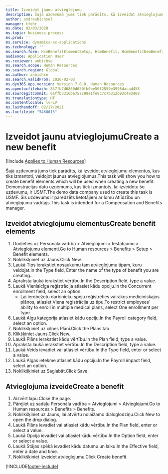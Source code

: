 ```yaml
---
title: Izveidot jaunu atvieglojumu
description: Šajā uzdevumā jums tiek parādīts, kā izveidot atvieglojumu elementus, kas tiks izmantoti, veidojot jaunus atvieglojumus.
author: andreabichsel
manager: tfehr
ms.date: 02/03/2020
ms.topic: business-process
ms.prod: ''
ms.service: dynamics-ax-applications
ms.technology: ''
ms.search.form: HcmBenefitElementSetup, HcmBenefit, HcmBenefitNewBenefit, HcmBenefitPlanLookup, BenefitWorkspace, HcmBenefitSummaryPart
audience: Application User
ms.reviewer: anbichse
ms.search.scope: Human Resources
ms.search.region: Global
ms.author: anbichse
ms.search.validFrom: 2020-02-03
ms.dyn365.ops.version: Version 7.0.0, Human Resources
ms.openlocfilehash: 857fb7d6860d050fb0be50f2559e3998dacad458
ms.sourcegitcommit: 6affb3316be757c99e1fe9c7c7b312b93c483408
ms.translationtype: HT
ms.contentlocale: lv-LV
ms.lasthandoff: 02/17/2021
ms.locfileid: "5468015"
---
```

# <a name="create-a-new-benefit"></a><span data-ttu-id="82675-103">Izveidot jaunu atvieglojumu</span><span class="sxs-lookup"><span data-stu-id="82675-103">Create a new benefit</span></span>

[!include [Applies to Human Resources](../includes/applies-to-hr.md)]

<span data-ttu-id="82675-104">Šajā uzdevumā jums tiek parādīts, kā izveidot atvieglojumu elementus, kas tiks izmantoti, veidojot jaunus atvieglojumus.</span><span class="sxs-lookup"><span data-stu-id="82675-104">This task will show you how to create benefit elements which will be used when creating a new benefit.</span></span> <span data-ttu-id="82675-105">Demonstrācijas datu uzņēmums, kas tiek izmantots, lai izveidotu šo uzdevumu, ir USMF.</span><span class="sxs-lookup"><span data-stu-id="82675-105">The demo data company used to create this task is USMF.</span></span> <span data-ttu-id="82675-106">Šis uzdevums ir paredzēts lietotājiem ar lomu Atlīdzību un atvieglojumu vadītājs.</span><span class="sxs-lookup"><span data-stu-id="82675-106">This task is intended for a Compensation and Benefits manager.</span></span>


## <a name="create-benefit-elements"></a><span data-ttu-id="82675-107">Izveidot atvieglojumu elementus</span><span class="sxs-lookup"><span data-stu-id="82675-107">Create benefit elements</span></span>
1. <span data-ttu-id="82675-108">Dodieties uz Personāla vadība > Atvieglojumi > Iestatījumu > Atvieglojumu elementi.</span><span class="sxs-lookup"><span data-stu-id="82675-108">Go to Human resources > Benefits > Setup > Benefit elements.</span></span>
2. <span data-ttu-id="82675-109">Noklikšķiniet uz Jauns.</span><span class="sxs-lookup"><span data-stu-id="82675-109">Click New.</span></span>
3. <span data-ttu-id="82675-110">Laukā Tips ierakstiet nosaukumu tam atvieglojumu tipam, kuru veidojat.</span><span class="sxs-lookup"><span data-stu-id="82675-110">In the Type field, Enter the name of the type of benefit you are creating..</span></span>
4. <span data-ttu-id="82675-111">Apraksta laukā ierakstiet vērtību.</span><span class="sxs-lookup"><span data-stu-id="82675-111">In the Description field, type a value.</span></span>
5. <span data-ttu-id="82675-112">Laukā Vienlaicīga reģistrācija atlasiet kādu opciju.</span><span class="sxs-lookup"><span data-stu-id="82675-112">In the Concurrent enrollment field, select an option.</span></span>
    * <span data-ttu-id="82675-113">Lai ierobežotu darbinieku spēju reģistrēties vairākos medicīniskajos plānos, atlasiet Viena reģistrācija uz tipu.</span><span class="sxs-lookup"><span data-stu-id="82675-113">To restrict employees' ability to enroll in multiple medical plans, select One enrollment per type.</span></span>  
6. <span data-ttu-id="82675-114">Laukā Algu kategorija atlasiet kādu opciju.</span><span class="sxs-lookup"><span data-stu-id="82675-114">In the Payroll category field, select an option.</span></span>
7. <span data-ttu-id="82675-115">Noklikšķiniet uz cilnes Plāni.</span><span class="sxs-lookup"><span data-stu-id="82675-115">Click the Plans tab.</span></span>
8. <span data-ttu-id="82675-116">Klikšķiniet Jauns.</span><span class="sxs-lookup"><span data-stu-id="82675-116">Click New.</span></span>
9. <span data-ttu-id="82675-117">Laukā Plāns ierakstiet kādu vērtību.</span><span class="sxs-lookup"><span data-stu-id="82675-117">In the Plan field, type a value.</span></span>
10. <span data-ttu-id="82675-118">Apraksta laukā ierakstiet vērtību.</span><span class="sxs-lookup"><span data-stu-id="82675-118">In the Description field, type a value.</span></span>
11. <span data-ttu-id="82675-119">Laukā Veids ievadiet vai atlasiet vērtību.</span><span class="sxs-lookup"><span data-stu-id="82675-119">In the Type field, enter or select a value.</span></span>
12. <span data-ttu-id="82675-120">Laukā Algas ietekme atlasiet kādu opciju.</span><span class="sxs-lookup"><span data-stu-id="82675-120">In the Payroll impact field, select an option.</span></span>
13. <span data-ttu-id="82675-121">Noklikšķiniet uz Saglabāt.</span><span class="sxs-lookup"><span data-stu-id="82675-121">Click Save.</span></span>

## <a name="create-a-benefit"></a><span data-ttu-id="82675-122">Atvieglojuma izveide</span><span class="sxs-lookup"><span data-stu-id="82675-122">Create a benefit</span></span>
1. <span data-ttu-id="82675-123">Aizvērt lapu.</span><span class="sxs-lookup"><span data-stu-id="82675-123">Close the page.</span></span>
2. <span data-ttu-id="82675-124">Pārejiet uz sadaļu Personāla vadība > Atvieglojumi > Atvieglojumi.</span><span class="sxs-lookup"><span data-stu-id="82675-124">Go to Human resources > Benefits > Benefits.</span></span>
3. <span data-ttu-id="82675-125">Noklikšķiniet uz Jauns, lai atvērtu nolaižamo dialoglodziņu.</span><span class="sxs-lookup"><span data-stu-id="82675-125">Click New to open the drop dialog.</span></span>
4. <span data-ttu-id="82675-126">Laukā Plāns ievadiet vai atlasiet kādu vērtību.</span><span class="sxs-lookup"><span data-stu-id="82675-126">In the Plan field, enter or select a value.</span></span>
5. <span data-ttu-id="82675-127">Laukā Opcija ievadiet vai atlasiet kādu vērtību.</span><span class="sxs-lookup"><span data-stu-id="82675-127">In the Option field, enter or select a value.</span></span>
6. <span data-ttu-id="82675-128">Laukā Stājas spēkā ievadiet kādu datumu un laiku.</span><span class="sxs-lookup"><span data-stu-id="82675-128">In the Effective field, enter a date and time.</span></span>
7. <span data-ttu-id="82675-129">Noklikšķiniet Izveidot atvieglojumu.</span><span class="sxs-lookup"><span data-stu-id="82675-129">Click Create benefit.</span></span>



[!INCLUDE[footer-include](../includes/footer-banner.md)]